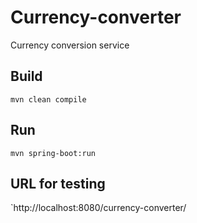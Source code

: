 # Currency-converter

Currency conversion service

## Build
`mvn clean compile`

## Run
`mvn spring-boot:run`

## URL for testing
`http://localhost:8080/currency-converter/
